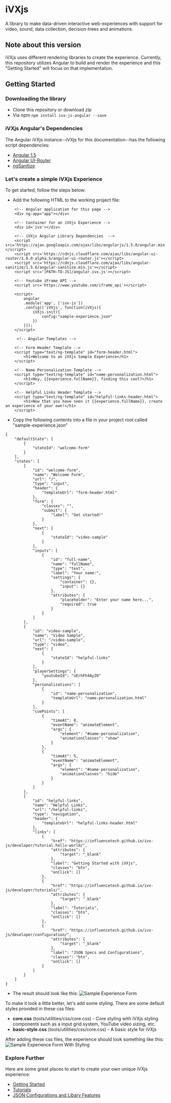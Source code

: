 # iVXjs 

A library to make data-driven interactive web-experiences with support for 
video, sound, data collection, decision-trees and animations.

## Note about this version

iVXjs uses different rendering libraries to create the experience. 
Currently, this repository utilizes Angular to build and render the 
experience and this "Getting Started" will focus on that implementation. 

## Getting Started

### Downloading the library

* Clone this repository or download zip
* Via npm `npm install ivx-js-angular --save`

### iVXjs Angular's Dependencies

The Angular iVXjs instance--iVXjs for this documentation--has the following script dependencies:

* [Angular 1.5](https://angularjs.org/)
* [Angular UI-Router](https://github.com/angular-ui/ui-router)
* [ngSanitize](https://docs.angularjs.org/api/ngSanitize)

### Let's create a simple iVXjs Experience 

To get started, follow the steps below:

* Add the following HTML to the working project file:

```
	<!-- Angular application for this page -->
	<div ng-app="app"></div>

	<!-- Container for an iVXjs Experience -->
	<div id='ivx'></div>
	
	<!-- iVXjs Angular Library Dependencies  -->
	<script src='https://ajax.googleapis.com/ajax/libs/angularjs/1.5.0/angular.min.js'></script>
	<script src='https://cdnjs.cloudflare.com/ajax/libs/angular-ui-router/1.0.0-alpha.5/angular-ui-router.js'></script>
	<script src='https://cdnjs.cloudflare.com/ajax/libs/angular-sanitize/1.5.6/angular-sanitize.min.js'></script>
	<script src='[PATH-TO-JS]/angular.ivx.js'></script>
	
	<!-- Youtube iFrame API -->
    <script src='https://www.youtube.com/iframe_api'></script> 
    
	<script>
        angular
        .module('app', ['ivx-js'])
        .config(['iVXjs', function(iVXjs){
            iVXjs.init({
				config:"sample-experience.json"
			})
        }]);    
    </script>

	 <!-- Angular Templates -->

	<!-- Form Header Template -->
	<script type="text/ng-template" id="form-header.html">
		<h1>Welcome to an iVXjs Sample Experience</h1>
	</script>

	<!-- Name Personalization Template -->
	<script type="text/ng-template" id="name-personalization.html">
		<h1>Hey, {{experience.fullName}}, finding this cool?</h1>
	</script>

	<!-- Helpful Links Header Template -->
	<script type="text/ng-template" id="helpful-links-header.html">
		<h1>Now that you have seen it {{experience.fullName}}, create an experience of your own!</h1>
	</script>
```

* Copy the following contents into a file in your project root called "sample-experience.json"

```
{
    "defaultState": [
        {
            "stateId": "welcome-form"
        }
    ],
    "states": [
        {
            "id": "welcome-form",
            "name": "Welcome Form",
            "url": "/",
            "type": "input",
            "header": {
                "templateUrl": "form-header.html"
            },
            "form": {
                "classes": "",
                "submit": {
                    "label": "Get started!"
                }
            },
            "next": [
                {
                    "stateId": "video-sample"
                }
            ],
            "inputs": [
                {
                    "id": "full-name",
                    "name": "fullName",
                    "type": "text",
                    "label": "Your name:",
                    "settings": {
                        "container": {},
                        "input": {}
                    },
                    "attributes": {
                        "placeholder": "Enter your name here...",
                        "required": true
                    }
                }
            ]
        },
        {
            "id": "video-sample",
            "name": "Video Sample",
            "url": "/video-sample",
            "type": "video",
            "next": [
                {
                    "stateId": "helpful-links"
                }
            ],
            "playerSettings": {
                "youtubeId": "oErhFh4AyZ0"
            },
            "personalizations": [
                {
                    "id": "name-personalization",
                    "templateUrl": "name-personalization.html"
                }
            ],
            "cuePoints": [
                {
                    "timeAt": 0,
                    "eventName": "animateElement",
                    "args": {
                        "element": "#name-personalization",
                        "animationClasses": "show"
                    }
                },
                {
                    "timeAt": 5,
                    "eventName": "animateElement",
                    "args": {
                        "element": "#name-personalization",
                        "animationClasses": "hide"
                    }
                }
            ]
        },
        {
            "id": "helpful-links",
            "name": "Helpful Links",
            "url": "/helpful-links",
            "type": "navigation",
            "header": {
                "templateUrl": "helpful-links-header.html"
            },
            "links": [
                {
                    "href": "https://influencetech.github.io/ivx-js/developer/tutorial.hello-world/",
                    "attributes": {
                        "target": "_blank"
                    },
                    "label": "Getting Started with iVXjs",
                    "classes": "btn",
                    "onClick": []
                },
                {
                    "href": "https://influencetech.github.io/ivx-js/developer/tutorials/",
                    "attributes": {
                        "target": "_blank"
                    },
                    "label": "Tutorials",
                    "classes": "btn",
                    "onClick": []
                },
                {
                    "href": "https://influencetech.github.io/ivx-js/developer/configuration/",
                    "attributes": {
                        "target": "_blank"
                    },
                    "label": "JSON Specs and Configurations",
                    "classes": "btn",
                    "onClick": []
                }
            ]
        }
    ]
}
```

* The result should look like this:
![Sample Experience Form](http://e8ddcf8725663d605209-8d8cc7c733bcfce1ecd11bbb8349e503.r95.cf2.rackcdn.com/github/sample-experience-form-no-style.png)

To make it look a little better, let's add some styling. There are some default styles provided in these css files:

* __core.css__ (tools/utilities/css/core.css) - Core styling with iVXjs styling components such as a input grid system, YouTube video sizing, etc.
* __basic-style.css__ (tools/utilities/css/core.css) - A basic style for iVXjs

After adding these css files, the experience should look something like this:
![Sample Experience Form With Styling](http://e8ddcf8725663d605209-8d8cc7c733bcfce1ecd11bbb8349e503.r95.cf2.rackcdn.com/github/sample-experience-form-styling.png)

### Explore Further

Here are some great places to start to create your own unique iVXjs experience:

* [Getting Started](https://influencetech.github.io/ivx-js/developer/tutorial.hello-world/)
* [Tutorials](https://influencetech.github.io/ivx-js/developer/tutorials/)
* [JSON Configurations and Libary Features](https://influencetech.github.io/ivx-js/developer/tutorials/)

